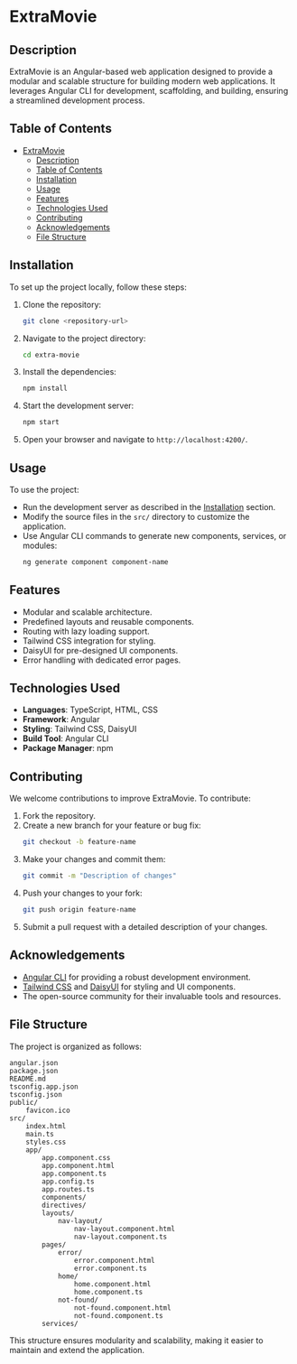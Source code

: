 # ExtraMovie

## Description

ExtraMovie is an Angular-based web application designed to provide a modular and scalable structure for building modern web applications. It leverages Angular CLI for development, scaffolding, and building, ensuring a streamlined development process.

## Table of Contents

- [ExtraMovie](#extramovie)
  - [Description](#description)
  - [Table of Contents](#table-of-contents)
  - [Installation](#installation)
  - [Usage](#usage)
  - [Features](#features)
  - [Technologies Used](#technologies-used)
  - [Contributing](#contributing)
  - [Acknowledgements](#acknowledgements)
  - [File Structure](#file-structure)

## Installation

To set up the project locally, follow these steps:

1. Clone the repository:

   ```bash
   git clone <repository-url>
   ```

2. Navigate to the project directory:

   ```bash
   cd extra-movie
   ```

3. Install the dependencies:

   ```bash
   npm install
   ```

4. Start the development server:

   ```bash
   npm start
   ```

5. Open your browser and navigate to `http://localhost:4200/`.

## Usage

To use the project:

- Run the development server as described in the [Installation](#installation) section.
- Modify the source files in the `src/` directory to customize the application.
- Use Angular CLI commands to generate new components, services, or modules:
  ```bash
  ng generate component component-name
  ```

## Features

- Modular and scalable architecture.
- Predefined layouts and reusable components.
- Routing with lazy loading support.
- Tailwind CSS integration for styling.
- DaisyUI for pre-designed UI components.
- Error handling with dedicated error pages.

## Technologies Used

- **Languages**: TypeScript, HTML, CSS
- **Framework**: Angular
- **Styling**: Tailwind CSS, DaisyUI
- **Build Tool**: Angular CLI
- **Package Manager**: npm

## Contributing

We welcome contributions to improve ExtraMovie. To contribute:

1. Fork the repository.
2. Create a new branch for your feature or bug fix:
   ```bash
   git checkout -b feature-name
   ```
3. Make your changes and commit them:
   ```bash
   git commit -m "Description of changes"
   ```
4. Push your changes to your fork:
   ```bash
   git push origin feature-name
   ```
5. Submit a pull request with a detailed description of your changes.

## Acknowledgements

- [Angular CLI](https://github.com/angular/angular-cli) for providing a robust development environment.
- [Tailwind CSS](https://tailwindcss.com/) and [DaisyUI](https://daisyui.com/) for styling and UI components.
- The open-source community for their invaluable tools and resources.

## File Structure

The project is organized as follows:

```
angular.json
package.json
README.md
tsconfig.app.json
tsconfig.json
public/
    favicon.ico
src/
    index.html
    main.ts
    styles.css
    app/
        app.component.css
        app.component.html
        app.component.ts
        app.config.ts
        app.routes.ts
        components/
        directives/
        layouts/
            nav-layout/
                nav-layout.component.html
                nav-layout.component.ts
        pages/
            error/
                error.component.html
                error.component.ts
            home/
                home.component.html
                home.component.ts
            not-found/
                not-found.component.html
                not-found.component.ts
        services/
```

This structure ensures modularity and scalability, making it easier to maintain and extend the application.

